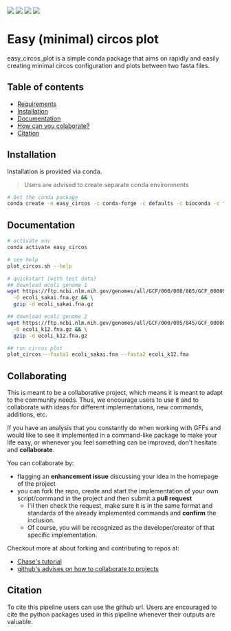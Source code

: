 ![](https://anaconda.org/falmeida/easy_circos_plot/badges/version.svg) ![](https://anaconda.org/falmeida/easy_circos_plot/badges/latest_release_date.svg) ![](https://anaconda.org/falmeida/easy_circos_plot/badges/platforms.svg) ![](https://anaconda.org/falmeida/easy_circos_plot/badges/installer/conda.svg)

# Easy (minimal) circos plot

easy_circos_plot is a simple conda package that aims on rapidly and easily creating minimal circos configuration and plots between two fasta files.

## Table of contents

* [Requirements](https://github.com/fmalmeida/easy_circos_plot#requirements)
* [Installation](https://github.com/fmalmeida/easy_circos_plot#installation)
* [Documentation](https://github.com/fmalmeida/easy_circos_plot#documentation)
* [How can you colaborate?](https://github.com/fmalmeida/easy_circos_plot#collaborating)
* [Citation](https://github.com/fmalmeida/easy_circos_plot#citation)

## Installation

Installation is provided via conda.

> Users are advised to create separate conda environments

```bash
# Get the conda package
conda create -n easy_circos -c conda-forge -c defaults -c bioconda -c falmeida -c anaconda easy_circos
```

## Documentation

```bash
# activate env
conda activate easy_circos

# see help
plot_circos.sh --help

# quickstart (with test data)
## download ecoli genome 1
wget https://ftp.ncbi.nlm.nih.gov/genomes/all/GCF/000/008/865/GCF_000008865.2_ASM886v2/GCF_000008865.2_ASM886v2_genomic.fna.gz \
  -O ecoli_sakai.fna.gz && \
  gzip -d ecoli_sakai.fna.gz

## download ecoli genome 2
wget https://ftp.ncbi.nlm.nih.gov/genomes/all/GCF/000/005/845/GCF_000005845.2_ASM584v2/GCF_000005845.2_ASM584v2_genomic.fna.gz \
  -O ecoli_k12.fna.gz && \
  gzip -d ecoli_k12.fna.gz

## run circos plot
plot_circos --fasta1 ecoli_sakai.fna --fasta2 ecoli_k12.fna
```

## Collaborating

This is meant to be a collaborative project, which means it is meant to adapt to the community needs. Thus, we encourage users to use it and to collaborate with ideas for different implementations, new commands, additions, etc.

If you have an analysis that you constantly do when working with GFFs and would like to see it implemented in a command-like package to make your life easy, or whenever you feel something can be improved, don't hesitate and **collaborate**.

You can collaborate by:

* flagging an **enhancement issue** discussing your idea in the homepage of the project
* you can fork the repo, create and start the implementation of your own script/command in the project and then submit a **pull request**
    * I'll then check the request, make sure it is in the same format and standards of the already implemented commands and **confirm** the inclusion.
    * Of course, you will be recognized as the developer/creator of that specific implementation.

Checkout more at about forking and contributing to repos at:

* [Chase's tutorial](https://gist.github.com/Chaser324/ce0505fbed06b947d962)
* [github's advises on how to collaborate to projects](https://docs.github.com/en/free-pro-team@latest/github/collaborating-with-issues-and-pull-requests)

## Citation

To cite this pipeline users can use the github url. Users are encouraged to cite the python packages used in this pipeline whenever their outputs are valuable.
